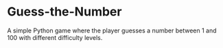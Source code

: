# Guess-the-Number
A simple Python game where the player guesses a number between 1 and 100 with different difficulty levels.
